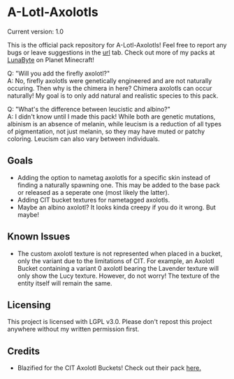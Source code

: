 # A-Lotl-Axolotls

Current version: 1.0

This is the official pack repository for A-Lotl-Axolotls! Feel free to report any bugs or leave suggestions in the [url](https://github.com/LunaBytes/A-Lotl-Axolotls/issues) tab.
Check out more of my packs at [LunaByte](https://www.planetminecraft.com/member/lunabyte/) on Planet Minecraft!

Q: "Will you add the firefly axolotl?"<br/>
A: No, firefly axolotls were genetically engineered and are not naturally occuring. Then why is the chimera in here? Chimera axolotls can occur naturally! My goal is to only add natural and realistic species to this pack.

Q: "What's the difference between leucistic and albino?"<br/>
A: I didn't know until I made this pack! While both are genetic mutations, albinism is an absence of melanin, while leucism is a reduction of all types of pigmentation, not just melanin, so they may have muted or patchy coloring. Leucism can also vary between individuals.

## Goals
- Adding the option to nametag axolotls for a specific skin instead of finding a naturally spawning one. This may be added to the base pack or released as a seperate one (most likely the latter).
- Adding CIT bucket textures for nametagged axolotls.
- Maybe an albino axolotl? It looks kinda creepy if you do it wrong. But maybe!

## Known Issues

- The custom axolotl texture is not represented when placed in a bucket, only the variant due to the limitations of CIT. For example, an Axolotl Bucket containing a variant 0 axolotl bearing the Lavender texture will only show the Lucy texture. However, do not worry! The texture of the entity itself will remain the same.

## Licensing
This project is licensed with LGPL v3.0. Please don't repost this project anywhere without my written permission first.

## Credits
- Blazified for the CIT Axolotl Buckets! Check out their pack [here.](https://www.planetminecraft.com/texture-pack/colored-axolotl-buckets-with-babies/)
